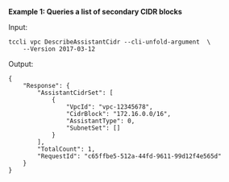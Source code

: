 **Example 1: Queries a list of secondary CIDR blocks**



Input: 

```
tccli vpc DescribeAssistantCidr --cli-unfold-argument  \
    --Version 2017-03-12
```

Output: 
```
{
    "Response": {
        "AssistantCidrSet": [
            {
                "VpcId": "vpc-12345678",
                "CidrBlock": "172.16.0.0/16",
                "AssistantType": 0,
                "SubnetSet": []
            }
        ],
        "TotalCount": 1,
        "RequestId": "c65ffbe5-512a-44fd-9611-99d12f4e565d"
    }
}
```


